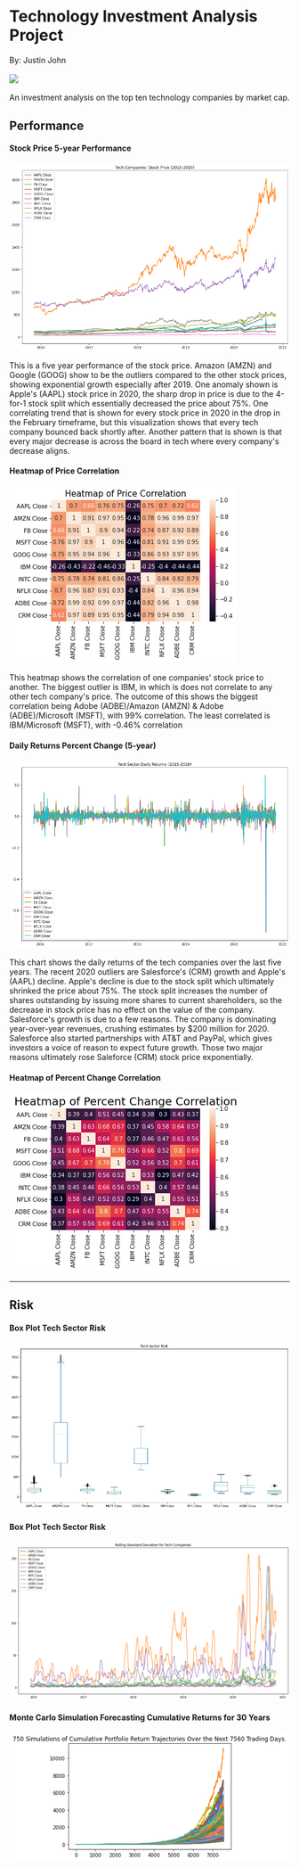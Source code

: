 # Technology Investment Analysis Project

By: Justin John

<img src='https://cdn1.expresscomputer.in/wp-content/uploads/2018/12/06112143/Digitisation.jpg' width='600'><sup><sup>

An investment analysis on the top ten technology companies by market cap.

## Performance


#### Stock Price 5-year Performance
![stock price line chart](Resources/stock_price_line_chart.png)<sup><sup>

   This is a five year performance of the stock price. Amazon (AMZN) and Google (GOOG) show to be the outliers compared to the other stock prices, showing exponential growth especially after 2019. One anomaly shown is Apple's (AAPL) stock price in 2020, the sharp drop in price is due to the 4-for-1 stock split which essentially decreased the price about 75%. One correlating trend that is shown for every stock price in 2020 in the drop in the February timeframe, but this visualization shows that every tech company bounced back shortly after. Another pattern that is shown is that every major decrease is across the board in tech where every company's decrease aligns.  

 
#### Heatmap of Price Correlation
![heatmap of price correlation](Resources/heatmap_price_correlation.png)<sup><sup>

This heatmap shows the correlation of one companies' stock price to another. The biggest outlier is IBM, in which is does not correlate to any other tech company's price. The outcome of this shows the biggest correlation being Adobe (ADBE)/Amazon (AMZN) & Adobe (ADBE)/Microsoft (MSFT), with 99% correlation. The least correlated is IBM/Microsoft (MSFT), with -0.46% correlation

  
#### Daily Returns Percent Change (5-year)
![daily returns](Resources/daily_returns.png)<sup><sup>

This chart shows the daily returns of the tech companies over the last five years. The recent 2020 outliers are Salesforce's (CRM) growth and Apple's (AAPL) decline. Apple's decline is due to the stock split which ultimately shrinked the price about 75%. The stock split increases the number of shares outstanding by issuing more shares to current shareholders, so the decrease in stock price has no effect on the value of the company. Salesforce's growth is due to a few reasons. The company is dominating year-over-year revenues, crushing estimates by $200 million for 2020. Salesforce also started partnerships with AT&T and PayPal, which gives investors a voice of reason to expect future growth. Those two major reasons ultimately rose Saleforce (CRM) stock price exponentially. 


#### Heatmap of Percent Change Correlation
![heatmap of pct change correlation](Resources/heatmap_pct_change.png)<sup><sup>
  
  
--------------------  
## Risk


#### Box Plot Tech Sector Risk
![Risk Box Plot](Resources/risk.png)<sup><sup>
  
 
  
#### Box Plot Tech Sector Risk
![Rolling Std Dev](Resources/rolling_std_dev.png)<sup><sup>
  

  
#### Monte Carlo Simulation Forecasting Cumulative Returns for 30 Years
![Monte Carlo Simulation](Resources/monte_carlo_simulation.png)<sup><sup>
  
